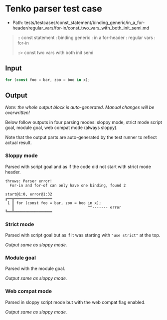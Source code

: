 # Tenko parser test case

- Path: tests/testcases/const_statement/binding_generic/in_a_for-header/regular_vars/for-in/const_two_vars_with_both_init_semi.md

> :: const statement : binding generic : in a for-header : regular vars : for-in
>
> ::> const two vars with both init semi

## Input

`````js
for (const foo = bar, zoo = boo in x);
`````

## Output

_Note: the whole output block is auto-generated. Manual changes will be overwritten!_

Below follow outputs in four parsing modes: sloppy mode, strict mode script goal, module goal, web compat mode (always sloppy).

Note that the output parts are auto-generated by the test runner to reflect actual result.

### Sloppy mode

Parsed with script goal and as if the code did not start with strict mode header.

`````
throws: Parser error!
  For-in and for-of can only have one binding, found 2

start@1:0, error@1:32
╔══╦═════════════════
 1 ║ for (const foo = bar, zoo = boo in x);
   ║                                 ^^------- error
╚══╩═════════════════

`````

### Strict mode

Parsed with script goal but as if it was starting with `"use strict"` at the top.

_Output same as sloppy mode._

### Module goal

Parsed with the module goal.

_Output same as sloppy mode._

### Web compat mode

Parsed in sloppy script mode but with the web compat flag enabled.

_Output same as sloppy mode._
